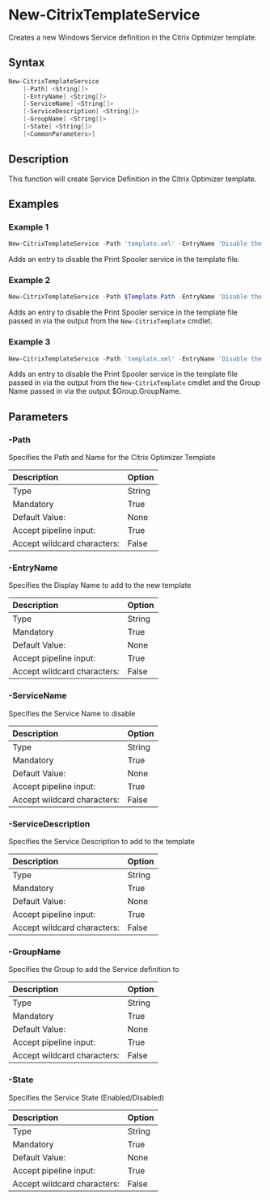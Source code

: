 # New-CitrixTemplateService

Creates a new Windows Service definition in the Citrix Optimizer template.

## Syntax

```PowerShell
New-CitrixTemplateService
    [-Path] <String[]>
    [-EntryName] <String[]>
    [-ServiceName] <String[]>
    [-ServiceDescription] <String[]>
    [-GroupName] <String[]>
    [-State] <String[]>
    [<CommonParameters>]
```
## Description

This function will create Service Definition in the Citrix Optimizer template.

## Examples

### Example 1

```PowerShell
New-CitrixTemplateService -Path 'template.xml' -EntryName 'Disable the Print Spooler' -ServiceName 'spooler' -ServiceDescription 'Windows Print Service' -GroupName 'Group 1' -State "Disabled"
```

Adds an entry to disable the Print Spooler service in the template file.

### Example 2

```PowerShell
New-CitrixTemplateService -Path $Template.Path -EntryName 'Disable the Print Spooler' -ServiceName 'spooler' -ServiceDescription 'Windows Print Service' -GroupName 'Group 1' -State "Disabled"
```

Adds an entry to disable the Print Spooler service in the template file passed in via the output from the ```New-CitrixTemplate``` cmdlet.

### Example 3

```PowerShell
New-CitrixTemplateService -Path 'template.xml' -EntryName 'Disable the Print Spooler' -ServiceName 'spooler' -ServiceDescription 'Windows Print Service' -GroupName $Group.GroupName -State "Disabled"
```

Adds an entry to disable the Print Spooler service in the template file passed in via the output from the ```New-CitrixTemplate``` cmdlet and the Group Name passed in via the output $Group.GroupName.

## Parameters

### -Path

Specifies the Path and Name for the Citrix Optimizer Template

| Description | Option |
|:---|:---|
| Type    | String |
| Mandatory    | True |
| Default Value: | None |
| Accept pipeline input: | True |
| Accept wildcard characters: | False |

### -EntryName

Specifies the Display Name to add to the new template

| Description | Option |
|:---|:---|
| Type    | String |
| Mandatory    | True |
| Default Value: | None |
| Accept pipeline input: | True |
| Accept wildcard characters: | False |

### -ServiceName

Specifies the Service Name to disable

| Description | Option |
|:---|:---|
| Type    | String |
| Mandatory    | True |
| Default Value: | None |
| Accept pipeline input: | True |
| Accept wildcard characters: | False |

### -ServiceDescription

Specifies the Service Description to add to the template

| Description | Option |
|:---|:---|
| Type    | String |
| Mandatory    | True |
| Default Value: | None |
| Accept pipeline input: | True |
| Accept wildcard characters: | False |

### -GroupName

Specifies the Group to add the Service definition to

| Description | Option |
|:---|:---|
| Type    | String |
| Mandatory    | True |
| Default Value: | None |
| Accept pipeline input: | True |
| Accept wildcard characters: | False |

### -State

Specifies the Service State (Enabled/Disabled)

| Description | Option |
|:---|:---|
| Type    | String |
| Mandatory    | True |
| Default Value: | None |
| Accept pipeline input: | True |
| Accept wildcard characters: | False |